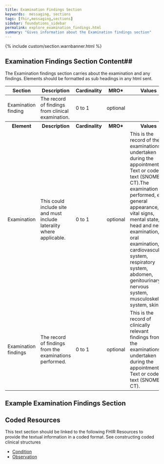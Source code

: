 ```yaml
---
title: Examination Findings Section
keywords:  messaging, sections
tags: [fhir,messaging,sections]
sidebar: foundations_sidebar
permalink: explore_examination_findings.html
summary: "Gives information about the Examination findings section"
---
```


{% include custom/section.warnbanner.html %}

## Examination Findings Section Content##
The Examination findings  section carries about the examination and any findings. Elements should be formatted as sub headings in any html sent.

<table style="width:100%;max-width: 100%;">
	<thead>
		<tr>
			<th width="18%">Section</th>
			<th width="30%">Description</th>
			<th width="11%">Cardinality</th>
			<th width="11%">MRO*</th>
			<th width="30%">Values</th>
		</tr>
	</thead>
 <tbody>
  <tr>
   <td>Examination finding</td>
   <td>The record of findings from clinical examination.</td>
   <td>0 to 1</td>
   <td>optional</td>
   <td>&nbsp;</td>
  </tr>
		<tr>
			<th>Element</th>
			<th>Description</th>
			<th>Cardinality</th>
			<th>MRO*</th>
			<th>Values</th>
		</tr>
  <tr>
   <td>Examination</td>
   <td>This could include site and must include laterality where applicable.</td>
   <td>0 to 1</td>
   <td>optional</td>
   <td>This is the record of the examinations undertaken during the appointment. Text or coded text (SNOMED CT).The examination performed, eg general appearance, vital signs, mental state, head and neck examination, oral examination, cardiovascular system, respiratory system, abdomen, genitourinary, nervous system, musculoskeletal system, skin.</td>
  </tr>
  <tr>
   <td>Examination findings</td>
   <td>The record of findings from the examinations performed.</td>
   <td>0 to 1</td>
   <td>optional</td>
   <td>This is the record of clinically relevant findings from the examinations undertaken during the appointment. Text or coded text (SNOMED CT).</td>
  </tr>
 </tbody>
</table>


##  Example Examination Findings Section ##

<script src="https://gist.github.com/IOPS-DEV/d39ad2e1297ea67df7488910d97d4a3b.js"></script>

## Coded Resources ##

This text section should be linked to the following FHIR Resources to provide the textual information in a coded format. See constructing coded clinical structures 


- [Condition](build_conditions.html)
- [Observation](build_observations.html)






